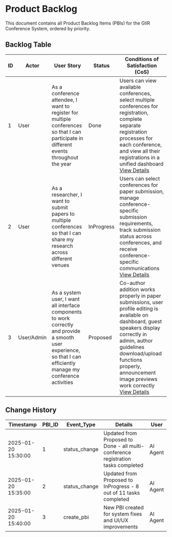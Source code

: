# Product Backlog

This document contains all Product Backlog Items (PBIs) for the GIIR Conference System, ordered by priority.

## Backlog Table

| ID | Actor | User Story | Status | Conditions of Satisfaction (CoS) |
|----|--------|------------|---------|-----------------------------------|
| 1 | User | As a conference attendee, I want to register for multiple conferences so that I can participate in different events throughout the year | Done | Users can view available conferences, select multiple conferences for registration, complete separate registration processes for each conference, and view all their registrations in a unified dashboard [View Details](./1/prd.md) |
| 2 | User | As a researcher, I want to submit papers to multiple conferences so that I can share my research across different venues | InProgress | Users can select conferences for paper submission, manage conference-specific submission requirements, track submission status across conferences, and receive conference-specific communications [View Details](./2/prd.md) |
| 3 | User/Admin | As a system user, I want all interface components to work correctly and provide a smooth user experience, so that I can efficiently manage my conference activities | Proposed | Co-author addition works properly in paper submissions, user profile editing is available on dashboard, guest speakers display correctly in admin, author guidelines download/upload functions properly, announcement image previews work correctly [View Details](./3/prd.md) |

## Change History

| Timestamp | PBI_ID | Event_Type | Details | User |
|-----------|--------|------------|---------|------|
| 2025-01-20 15:30:00 | 1 | status_change | Updated from Proposed to Done - all multi-conference registration tasks completed | AI Agent |
| 2025-01-20 15:35:00 | 2 | status_change | Updated from Proposed to InProgress - 8 out of 11 tasks completed | AI Agent |
| 2025-01-20 15:40:00 | 3 | create_pbi | New PBI created for system fixes and UI/UX improvements | AI Agent | 